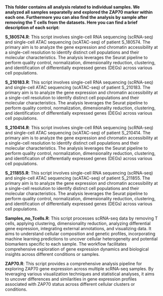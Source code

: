 **This folder contains all analysis related to individual samples. We analyzed all samples separatelly and explored the ZAP70 marker within each one. Furthermore you can also find the analysis by sample after removing the T cells from the datasets.
Here you can find a brief description of each script:**

**S_180574.R**: This script involves single-cell RNA sequencing (scRNA-seq) and single-cell ATAC sequencing (scATAC-seq) of patient S_180574. The primary aim is to analyze the gene expression and chromatin accessibility at a single-cell resolution to identify distinct cell populations and their molecular characteristics. The analysis leverages the Seurat pipeline to perform quality control, normalization, dimensionality reduction, clustering, and identification of differentially expressed genes (DEGs) across various cell populations.

**S_210183.R**: This script involves single-cell RNA sequencing (scRNA-seq) and single-cell ATAC sequencing (scATAC-seq) of patient S_210183. The primary aim is to analyze the gene expression and chromatin accessibility at a single-cell resolution to identify distinct cell populations and their molecular characteristics. The analysis leverages the Seurat pipeline to perform quality control, normalization, dimensionality reduction, clustering, and identification of differentially expressed genes (DEGs) across various cell populations.

**S_210414.R**: This script involves single-cell RNA sequencing (scRNA-seq) and single-cell ATAC sequencing (scATAC-seq) of patient S_210414. The primary aim is to analyze the gene expression and chromatin accessibility at a single-cell resolution to identify distinct cell populations and their molecular characteristics. The analysis leverages the Seurat pipeline to perform quality control, normalization, dimensionality reduction, clustering, and identification of differentially expressed genes (DEGs) across various cell populations.

**S_211855.R**: This script involves single-cell RNA sequencing (scRNA-seq) and single-cell ATAC sequencing (scATAC-seq) of patient S_211855. The primary aim is to analyze the gene expression and chromatin accessibility at a single-cell resolution to identify distinct cell populations and their molecular characteristics. The analysis leverages the Seurat pipeline to perform quality control, normalization, dimensionality reduction, clustering, and identification of differentially expressed genes (DEGs) across various cell populations.

**Samples_no_Tcells.R**: This script processes scRNA-seq data by removing T cells, applying clustering, dimensionality reduction, analyzing differential gene expression, integrating external annotations, and visualizing data. It aims to understand cellular composition and genetic profiles, incorporating machine learning predictions to uncover cellular heterogeneity and potential biomarkers specific to each sample. The workflow facilitates comprehensive exploration of gene expression dynamics and biological insights across different conditions or samples.

**ZAP70.R**: This script provides a comprehensive analysis pipeline for exploring ZAP70 gene expression across multiple scRNA-seq samples. By leveraging various visualization techniques and statistical analyses, it aims to uncover differences and similarities in gene expression profiles associated with ZAP70 status across different cellular clusters or conditions.

